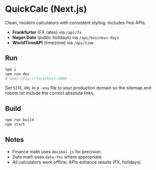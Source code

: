 # QuickCalc (Next.js)

Clean, modern calculators with consistent styling. Includes free APIs:

- **Frankfurter** (FX rates) via `/api/fx`
- **Nager.Date** (public holidays) via `/api/business-days`
- **WorldTimeAPI** (timezone) via `/api/time`

## Run
```bash
npm i
npm run dev
# open http://localhost:3000
```

Set `SITE_URL` in a `.env` file to your production domain so the sitemap and
robots.txt include the correct absolute links.

## Build
```bash
npm run build
npm start
```

## Notes
- Finance math uses `decimal.js` for precision.
- Date math uses `date-fns` where appropriate.
- All calculators work offline; APIs enhance results (FX, holidays).
